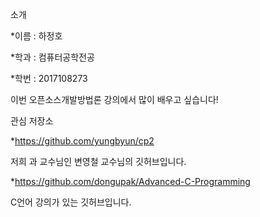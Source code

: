 소개

*이름 : 하정호

*학과 : 컴퓨터공학전공

*학번 : 2017108273



이번 오픈소스개발방법론 강의에서 많이 배우고 싶습니다!



관심 저장소



*https://github.com/yungbyun/cp2

저희 과 교수님인 변영철 교수님의 깃허브입니다.

*https://github.com/dongupak/Advanced-C-Programming

C언어 강의가 있는 깃허브입니다.